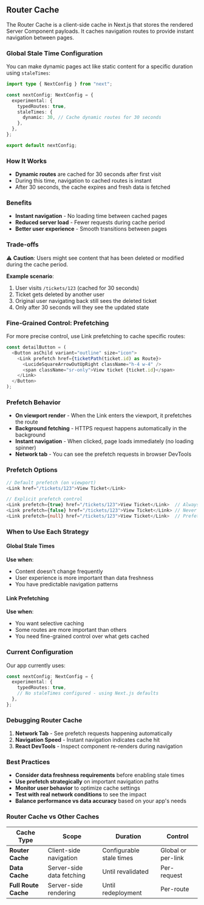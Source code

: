 ## Router Cache

The Router Cache is a client-side cache in Next.js that stores the rendered Server Component payloads. It caches navigation routes to provide instant navigation between pages.

### Global Stale Time Configuration

You can make dynamic pages act like static content for a specific duration using `staleTimes`:

```typescript
import type { NextConfig } from "next";

const nextConfig: NextConfig = {
  experimental: {
    typedRoutes: true,
    staleTimes: {
      dynamic: 30, // Cache dynamic routes for 30 seconds
    },
  },
};

export default nextConfig;
```

### How It Works

- **Dynamic routes** are cached for 30 seconds after first visit
- During this time, navigation to cached routes is instant
- After 30 seconds, the cache expires and fresh data is fetched

### Benefits

- **Instant navigation** - No loading time between cached pages
- **Reduced server load** - Fewer requests during cache period
- **Better user experience** - Smooth transitions between pages

### Trade-offs

⚠️ **Caution**: Users might see content that has been deleted or modified during the cache period.

**Example scenario**:

1. User visits `/tickets/123` (cached for 30 seconds)
2. Ticket gets deleted by another user
3. Original user navigating back still sees the deleted ticket
4. Only after 30 seconds will they see the updated state

### Fine-Grained Control: Prefetching

For more precise control, use Link prefetching to cache specific routes:

```typescript
const detailButton = (
  <Button asChild variant="outline" size="icon">
    <Link prefetch href={ticketPath(ticket.id) as Route}>
      <LucideSquareArrowOutUpRight className="h-4 w-4" />
      <span className="sr-only">View ticket {ticket.id}</span>
    </Link>
  </Button>
);
```

### Prefetch Behavior

- **On viewport render** - When the Link enters the viewport, it prefetches the route
- **Background fetching** - HTTPS request happens automatically in the background
- **Instant navigation** - When clicked, page loads immediately (no loading spinner)
- **Network tab** - You can see the prefetch requests in browser DevTools

### Prefetch Options

```typescript
// Default prefetch (on viewport)
<Link href="/tickets/123">View Ticket</Link>

// Explicit prefetch control
<Link prefetch={true} href="/tickets/123">View Ticket</Link>  // Always prefetch
<Link prefetch={false} href="/tickets/123">View Ticket</Link> // Never prefetch
<Link prefetch={null} href="/tickets/123">View Ticket</Link>  // Prefetch on hover
```

### When to Use Each Strategy

#### Global Stale Times

**Use when**:

- Content doesn't change frequently
- User experience is more important than data freshness
- You have predictable navigation patterns

#### Link Prefetching

**Use when**:

- You want selective caching
- Some routes are more important than others
- You need fine-grained control over what gets cached

### Current Configuration

Our app currently uses:

```typescript
const nextConfig: NextConfig = {
  experimental: {
    typedRoutes: true,
    // No staleTimes configured - using Next.js defaults
  },
};
```

### Debugging Router Cache

1. **Network Tab** - See prefetch requests happening automatically
2. **Navigation Speed** - Instant navigation indicates cache hit
3. **React DevTools** - Inspect component re-renders during navigation

### Best Practices

- **Consider data freshness requirements** before enabling stale times
- **Use prefetch strategically** on important navigation paths
- **Monitor user behavior** to optimize cache settings
- **Test with real network conditions** to see the impact
- **Balance performance vs data accuracy** based on your app's needs

### Router Cache vs Other Caches

| Cache Type           | Scope                     | Duration                 | Control            |
| -------------------- | ------------------------- | ------------------------ | ------------------ |
| **Router Cache**     | Client-side navigation    | Configurable stale times | Global or per-link |
| **Data Cache**       | Server-side data fetching | Until revalidated        | Per-request        |
| **Full Route Cache** | Server-side rendering     | Until redeployment       | Per-route          |
